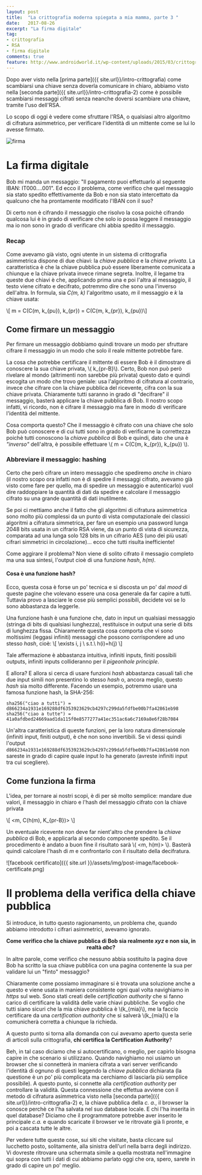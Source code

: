 ```yaml
---
layout: post
title:  "La crittografia moderna spiegata a mia mamma, parte 3 "
date:   2017-08-26
excerpt: "La firma digitale"
tag:
- crittografia
- RSA
- firma digitale
comments: true
feature: http://www.androidworld.it/wp-content/uploads/2015/03/crittografia-1280x720.jpg
---
```

Dopo aver visto nella [prima parte]({{ site.url}}/intro-crittografia) come scambiarsi una chiave senza doverla comunicare in chiaro, abbiamo visto nella [seconda parte]({{ site.url}}/intro-crittografia-2) come è possibile scambiarsi messaggi cifrati senza neanche doversi scambiare una chiave, tramite l'uso dell'RSA.

Lo scopo di oggi è vedere come sfruttare l'RSA, o qualsiasi altro algoritmo di cifratura asimmetrico, per verificare l'identità di un mittente come se lui lo avesse firmato.

![firma](http://www.ordineingegneri.ancona.it/sites/default/files/firmadigitale.jpg)

# La firma digitale
Bob mi manda un messaggio: "Il pagamento puoi effettuarlo al seguente IBAN: IT000....001". Ed ecco il problema, come verifico che quel messaggio sia stato spedito effettivamente da Bob e non sia stato intercettato da qualcuno che ha prontamente modificato l'IBAN con il suo?

Di certo non è cifrando il messaggio che risolvo la cosa poichè cifrando qualcosa lui è in grado di verificare che solo io possa leggere il messaggio ma io non sono in grado di verificare chi abbia spedito il messaggio.

### Recap
Come avevamo già visto, ogni utente in un sistema di crittografia asimmetrica dispone di due chiavi: la *chiave pubblica* e la *chiave privata*. La caratteristica è che la chiave pubblica può essere liberamente comunicata a chiunque e la chiave privata invece rimane segreta. Inoltre, il legame tra queste due chiavi è che, applicando prima una e poi l'altra al messaggio, il testo viene cifrato e decifrato, potremmo dire che sono una l'inverso dell'altra. In formula, sia *C(m, k)* l'algoritmo usato, *m* il messaggio e *k* la chiave usata:

\\[ m = C(C(m, k_{pu}), k_{pr}) = C(C(m, k_{pr}), k_{pu})\\]

## Come firmare un messaggio
Per firmare un messaggio dobbiamo quindi trovare un modo per sfruttare cifrare il messaggio in un modo che solo il reale mittente potrebbe fare. 

La cosa che potrebbe certificare il mittente di essere Bob è il dimostrare di conoscere la sua chiave privata, \\( k_{pr-B}\\). Certo, Bob non può però rivelare al mondo (altrimenti non sarebbe più privata) questo dato e quindi escogita un modo che trovo geniale: usa l'algoritmo di cifratura al contrario, invece che cifrare con la chiave pubblica del ricevente, cifra con la sua chiave privata. Chiaramente tutti saranno in grado di "decifrare" il messaggio, basterà applicare la chiave pubblica di Bob. Il nostro scopo infatti, vi ricordo, non è cifrare il messaggio ma fare in modo di verificare l'identità del mittente.

Cosa comporta questo? Che il messaggio è cifrato con una chiave che solo Bob può conoscere e di cui tutti sono in grado di verificarne la correttezza poichè tutti conoscono la *chiave pubblica* di Bob e quindi, dato che una è *"inverso"* dell'altra, è possibile effettuare \\( m = C(C(m, k_{pr}), k_{pu}) \\). 

### Abbreviare il messaggio: hashing
Certo che però cifrare un intero messaggio che spediremo *anche* in chiaro (il nostro scopo ora infatti non è di spedire il messaggi cifrato, avevamo già visto come fare per quello, ma di spedire un messaggio e autenticarlo) vuol dire raddoppiare la quantità di dati da spedire e calcolare il messaggio cifrato su una grande quantità di dati inutilmente.

Se poi ci mettiamo anche il fatto che gli algoritmi di cifratura asimmetrica sono molto più complessi da un punto di vista computazionale dei classici algoritmi a cifratura simmetrica, per fare un esempio una password lunga 2048 bits usata in un cifrario RSA viene, da un punto di vista di sicurezza, comparata ad una lunga solo 128 bits in un cifrario AES (uno dei più usati cifrari simmetrici in circolazione)... ecco che tutti risulta inefficiente!

Come aggirare il problema? Non viene di solito cifrato il messagio completo ma una sua sintesi, l'output cioè di una funzione *hash*, *h(m)*.

#### Cosa è una funzione hash?
Ecco, questa cosa è forse un po' tecnica e si discosta un po' dal *mood* di queste pagine che volevano essere una cosa generale da far capire a tutti. Tuttavia provo a lasciare le cose più semplici possibili, decidete voi se lo sono abbastanza da leggerle.

Una funzione hash è una funzione che, dato in input un qualsiasi messaggio (stringa di bits di qualsiasi lunghezza), restituisce in output una serie di bits di lunghezza fissa. Chiaramente questa cosa comporta che vi sono moltissimi (leggasi infiniti) messaggi che possono corrispondere ad uno stesso *hash*, cioè:
\\[ \exists i, j \ s.t.\ h(i)=h(j) \\]

Tale affermazione è abbastanza intuitiva, infiniti inputs, finiti possibili outputs, infiniti inputs collideranno per il *pigeonhole principle*.

E allora? E allora si cerca di usare funzioni *hash* abbastanza casuali tali che due input simili non presentino lo stesso *hash* o, ancora meglio, questo *hash* sia molto differente. Facendo un esempio, potremmo usare una famosa funzione hash, la SHA-256:

```
sha256("ciao a tutti") = d866234a1931e169288df6353923629cb4297c299da5fdfbe00b7fa42861eb98
sha256("ciao a tutte") = 41a0afdbed24669aad1da115f0e8577277a41ec351ac6a6c7169a8e6f28b7084
```

Un'altra caratteristica di queste funzioni, per la loro natura dimensionale (infiniti input, finiti output), è che non sono invertibili. Se vi dessi quindi l'output `d866234a1931e169288df6353923629cb4297c299da5fdfbe00b7fa42861eb98` non sareste in grado di capire quale input lo ha generato (avreste infiniti input tra cui scegliere).

## Come funziona la firma

L'idea, per tornare ai nostri scopi, è di per sè molto semplice: mandare due valori, il messaggio in chiaro e l'hash del messaggio cifrato con la chiave privata

\\[ <m, C(h(m), K_{pr-B})> \\]

Un eventuale ricevente non deve far nient'altro che prendere la *chiave pubblica* di Bob, e applicarla al secondo componente spedito. Se il procedimento è andato a buon fine il risultato sarà \\( <m, h(m)> \\). Basterà quindi calcolare l'hash di *m* e confrontarlo con il risultato della decifratura. 

![facebook certificato]({{ site.url }}/assets/img/post-image/facebook-certificate.png)

# Il problema della verifica della chiave pubblica
Si introduce, in tutto questo ragionamento, un problema che, quando abbiamo introdotto i cifrari asimmetrici, avevamo ignorato. 

<center><b>Come verifico che la chiave pubblica di Bob sia realmente <i>xyz</i> e non sia, in realtà <i>abc</i>?</b></center>

In altre parole, come verifico che nessuno abbia sostituito la pagina dove Bob ha scritto la sua chiave pubblica con una pagina contenente la sua per validare lui un "finto" messaggio?

Chiaramente come possiamo immaginare si è trovata una soluzione anche a questo e viene usata in maniera consistente ogni qual volta navighiamo in *https* sul web. Sono stati creati delle *certification authority* che si fanno carico di certificare la validità delle varie chiavi pubbliche. Se voglio che tutti siano sicuri che la mia chiave pubblica è \\(k_{mia}\\), me la faccio certificare da una *certification authority* che si salverà \\(k_{mia}\\) e la comunicherà corretta a chiunque la richieda. 

A questo punto si torna alla domanda con cui avevamo aperto questa serie di articoli sulla crittografia, __chi certifica la Certification Authority__? 

Beh, in tal caso diciamo che si autocertificano, o meglio, per capirlo bisogna capire in che scenario si utilizzano. Quando navighiamo noi usiamo un browser che si connetterà in maniera cifrata a vari server verificando l'identità di ognuno di questi leggendo la *chiave pubblica* dichiarata (la questione è un po' più complicata ma cerchiamo di lasciarla più semplice possibile). A questo punto, si connette alla *certification authority* per controllare la validità. Questa connessione che effettua avviene con il metodo di cifratura asimmetrica visto nella [seconda parte]({{ site.url}}/intro-crittografia-2) e, la chiave pubblica della *c. a.*, il browser la conosce perchè ce l'ha salvata nel suo database locale. E chi l'ha inserita in quel database? Diciamo che il programmatore potrebbe aver inserito le principale *c.a.* e quando scaricate il browser ve le ritrovate già lì pronte, e poi a cascata tutte le altre.

Per vedere tutte queste cose, sui siti che visitate, basta cliccare sul lucchetto posto, solitamente, alla sinistra dell'url nella barra degli indirizzo. Vi dovreste ritrovare una schermata simile a quella mostrata nell'immagine qui sopra con tutti i dati di cui abbiamo parlato oggi che ora, spero, sarete in grado di capire un po' meglio.

